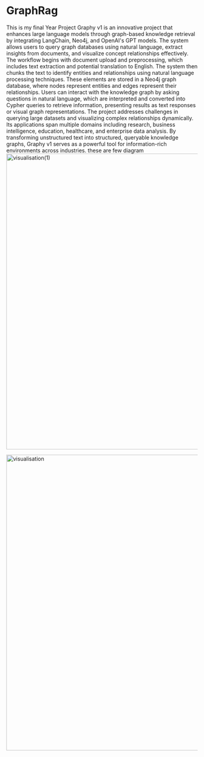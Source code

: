 # GraphRag
This is my final Year Project Graphy v1 is an innovative project that enhances large language models through graph-based knowledge retrieval by integrating LangChain, Neo4j, and OpenAI's GPT models. The system allows users to query graph databases using natural language, extract insights from documents, and visualize concept relationships effectively.
The workflow begins with document upload and preprocessing, which includes text extraction and potential translation to English. The system then chunks the text to identify entities and relationships using natural language processing techniques. These elements are stored in a Neo4j graph database, where nodes represent entities and edges represent their relationships. Users can interact with the knowledge graph by asking questions in natural language, which are interpreted and converted into Cypher queries to retrieve information, presenting results as text responses or visual graph representations.
The project addresses challenges in querying large datasets and visualizing complex relationships dynamically. Its applications span multiple domains including research, business intelligence, education, healthcare, and enterprise data analysis. By transforming unstructured text into structured, queryable knowledge graphs, Graphy v1 serves as a powerful tool for information-rich environments across industries.
these are few diagram 
<img width="660" height="777" alt="visualisation(1)" src="https://github.com/user-attachments/assets/c6c77bed-f204-4532-a0a9-a3f25c3a0b01" />

<img width="660" height="777" alt="visualisation" src="https://github.com/user-attachments/assets/b2825edf-4032-4ce7-b9c6-a226312bdf17" />


